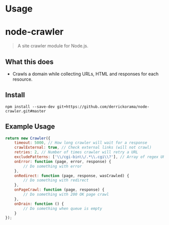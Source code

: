 Usage
=====

# node-crawler

> A site crawler module for Node.js.


## What this does

* Crawls a domain while collecting URLs, HTML and responses for each resource.


## Install

```
npm install --save-dev git+https://github.com/derrickorama/node-crawler.git#master
```


## Example Usage

```js
return new Crawler({
	timeout: 5000, // How long crawler will wait for a response
	crawlExternal: true, // Check external links (will not crawl)
	retries: 2, // Number of times crawler will retry a URL
	excludePatterns: ['\\/cgi-bin\\/.*\\.cgi\\?'], // Array of regex URL patterns to be excluded
	onError: function (page, error, response) {
		// Do something with error
	},
	onRedirect: function (page, response, wasCrawled) {
		// Do something with redirect
	},
	onPageCrawl: function (page, response) {
		// Do something with 200 OK page crawl
	},
	onDrain: function () {
		// Do something when queue is empty
	}
});
```